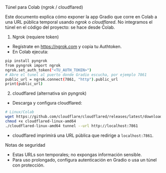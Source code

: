 Túnel para Colab (ngrok / cloudflared)

Este documento explica cómo exponer la app Gradio que corre en Colab a una URL pública temporal usando *ngrok* o *cloudflared*. No integramos el túnel en el código del proyecto: se hace desde Colab.

1) Ngrok (requiere token)
- Regístrate en https://ngrok.com y copia tu Authtoken.
- En Colab ejecuta:

```bash
pip install pyngrok
from pyngrok import ngrok
ngrok.set_auth_token("<TU_AUTH_TOKEN>")
# Abre el tunel al puerto donde Gradio escucha, por ejemplo 7861
public_url = ngrok.connect(7861, "http").public_url
print(public_url)
```

2) cloudflared (alternativa sin pyngrok)
- Descarga y configura cloudflared:

```bash
# Linux/Colab
wget https://github.com/cloudflare/cloudflared/releases/latest/download/cloudflared-linux-amd64
chmod +x cloudflared-linux-amd64
./cloudflared-linux-amd64 tunnel --url http://localhost:7861
```

- cloudflared imprimirá una URL pública que redirige a `localhost:7861`.

Notas de seguridad
- Estas URLs son temporales; no expongas información sensible.
- Para uso prolongado, configura autenticación en Gradio o usa un túnel con protección.
